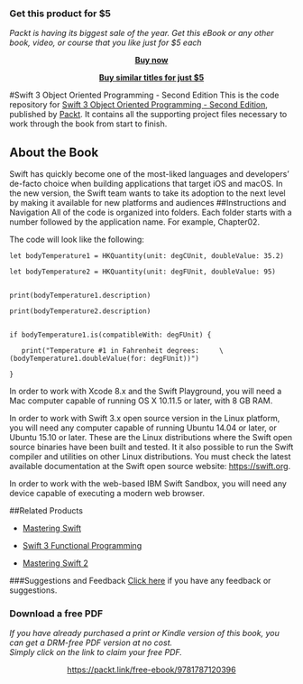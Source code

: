 
### Get this product for $5

<i>Packt is having its biggest sale of the year. Get this eBook or any other book, video, or course that you like just for $5 each</i>


<b><p align='center'>[Buy now](https://packt.link/9781787120396)</p></b>


<b><p align='center'>[Buy similar titles for just $5](https://subscription.packtpub.com/search)</p></b>


#Swift 3 Object Oriented Programming - Second Edition
This is the code repository for [Swift 3 Object Oriented Programming - Second Edition](https://www.packtpub.com/application-development/swift-3-object-oriented-programming-second-edition?utm_source=github&utm_medium=repository&utm_campaign=9781787120396), published by [Packt](https://www.packtpub.com/?utm_source=github). It contains all the supporting project files necessary to work through the book from start to finish.
## About the Book
Swift has quickly become one of the most-liked languages and developers’ de-facto choice when building applications that target iOS and macOS. In the new version, the Swift team wants to take its adoption to the next level by making it available for new platforms and audiences
##Instructions and Navigation
All of the code is organized into folders. Each folder starts with a number followed by the application name. For example, Chapter02.



The code will look like the following:
```
let bodyTemperature1 = HKQuantity(unit: degCUnit, doubleValue: 35.2)

let bodyTemperature2 = HKQuantity(unit: degFUnit, doubleValue: 95)


print(bodyTemperature1.description)

print(bodyTemperature2.description)


if bodyTemperature1.is(compatibleWith: degFUnit) {
   
   print("Temperature #1 in Fahrenheit degrees:     \(bodyTemperature1.doubleValue(for: degFUnit))")

}
```

In order to work with Xcode 8.x and the Swift Playground, you will need a Mac computer capable of running OS X 10.11.5 or later, with 8 GB RAM.

In order to work with Swift 3.x open source version in the Linux platform, you will need any computer capable of running Ubuntu 14.04 or later, or Ubuntu 15.10 or later. These are the Linux distributions where the Swift open source binaries have been built and tested. It it also possible to run the Swift compiler and utilities on other Linux distributions. You must check the latest available documentation at the Swift open source website: https://swift.org.

In order to work with the web-based IBM Swift Sandbox, you will need any device capable of executing a modern web browser.

##Related Products
* [Mastering Swift](https://www.packtpub.com/application-development/mastering-swift?utm_source=github&utm_medium=repository&utm_campaign=9781784392154)

* [Swift 3 Functional Programming](https://www.packtpub.com/application-development/swift-3-functional-programming?utm_source=github&utm_medium=repository&utm_campaign=9781785883880)

* [Mastering Swift 2](https://www.packtpub.com/application-development/mastering-swift-2?utm_source=github&utm_medium=repository&utm_campaign=9781785886034)

###Suggestions and Feedback
[Click here](https://docs.google.com/forms/d/e/1FAIpQLSe5qwunkGf6PUvzPirPDtuy1Du5Rlzew23UBp2S-P3wB-GcwQ/viewform) if you have any feedback or suggestions.
### Download a free PDF

 <i>If you have already purchased a print or Kindle version of this book, you can get a DRM-free PDF version at no cost.<br>Simply click on the link to claim your free PDF.</i>
<p align="center"> <a href="https://packt.link/free-ebook/9781787120396">https://packt.link/free-ebook/9781787120396 </a> </p>